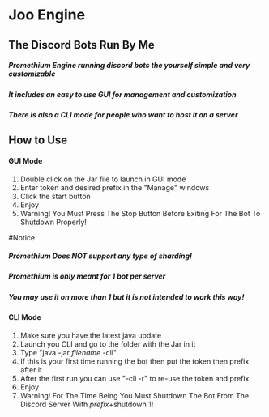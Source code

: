 # Joo Engine
## The Discord Bots Run By Me

##### Promethium Engine running discord bots the yourself simple and very customizable
##### It includes an easy to use GUI for management and customization
##### There is also a CLI mode for people who want to host it on a server

## How to Use
#### GUI Mode
1. Double click on the Jar file to launch in GUI mode
2. Enter token and desired prefix in the "Manage" windows
3. Click the start button
4. Enjoy
5. Warning! You Must Press The Stop Button Before Exiting For The Bot To Shutdown Properly!

#Notice
##### Promethium Does NOT support any type of sharding!
##### Promethium is only meant for 1 bot per server
##### You may use it on more than 1 but it is not intended to work this way!

#### CLI Mode
1. Make sure you have the latest java update
2. Launch you CLI and go to the folder with the Jar in it
3. Type "java -jar *filename* -cli"
4. If this is your first time running the bot then put the token then prefix after it
5. After the first run you can use "-cli -r" to re-use the token and prefix
6. Enjoy
7. Warning! For The Time Being You Must Shutdown The Bot From The Discord Server With *prefix*+shutdown 1!
